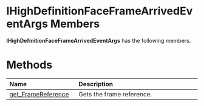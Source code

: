 IHighDefinitionFaceFrameArrivedEventArgs Members  
================================================  

**IHighDefinitionFaceFrameArrivedEventArgs** has the following members.  

<span id="publicmethodsSection"></span>

Methods  
=======  

<table>
<colgroup>
<col width="30%" />
<col width="60%" />
</colgroup>
<thead>
<tr class="header">
<th align="left">Name</th>
<th align="left">Description</th>
</tr>
</thead>
<tbody>
<tr class="odd">
<td align="left"><a href="Methods/get_FrameReference_Method.md">get_FrameReference</a></td>
<td align="left">Gets the frame reference.</td>
</tr>
</tbody>
</table>



<!--Please do not edit the data in the comment block below.-->
<!--
TOCTitle : IHighDefinitionFaceFrameArrivedEventArgs Members
RLTitle : IHighDefinitionFaceFrameArrivedEventArgs Members
KeywordF : IHighDefinitionFaceFrameArrivedEventArgs
KeywordK : IHighDefinitionFaceFrameArrivedEventArgs interface
KeywordK : IHighDefinitionFaceFrameArrivedEventArgs interface, all members
HelpPriority : 1
KeywordA : AllMembers.T:Microsoft.Kinect.face.IHighDefinitionFaceFrameArrivedEventArgs
AssetID : AllMembers.T:Microsoft.Kinect.face.IHighDefinitionFaceFrameArrivedEventArgs
Locale : en-us
CommunityContent : 1
TargetOS : Windows
TopicType : kbSyntax
DocSet : K4Wv2
ProjType : K4Wv2Proj
Technology : Kinect for Windows
Product : Kinect for Windows SDK v2
productversion : 20
-->
